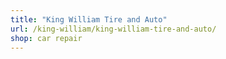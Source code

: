 ```yaml
---
title: "King William Tire and Auto"
url: /king-william/king-william-tire-and-auto/
shop: car repair
---
```

